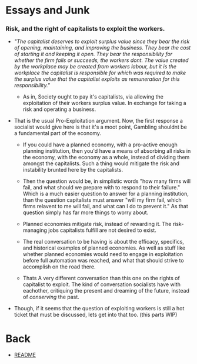 # Essays and Junk

### Risk, and the right of capitalists to exploit the workers.

- *"The capitalist deserves to exploit surplus value since they bear the risk of opening, maintaining, and improving the business. They bear the cost of starting it and keeping it open. They bear the responsibility for whether the firm fails or succeeds, the workers dont. The value created by the workplace may be created from workers labour, but it is the workplace the capitalist is responsible for which was required to make the surplus value that the capitalist exploits as remuneration for this responsibility."*
  
  - As in, Society ought to pay it's capitalists, via allowing the exploitation of their workers surplus value. In exchange for taking a risk and operating a business.

- That is the usual Pro-Exploitation argument. Now, the first response a socialist would give here is that it's a moot point, Gambling shouldnt be a fundamental part of the economy.
  
  - If you could have a planned economy, with a pro-active enough planning institution, then you'd have a means of absorbing all risks in the economy, with the economy as a whole, instead of dividing them amongst the capitalists. Such a thing would mitigate the risk and instability brunted here by the capitalists.
  
  - Then the question would be, in simplistic words "how many firms will fail, and what should we prepare with to respond to their failure." Which is a much easier question to answer for a planning institution, than the question capitalists must answer "will my firm fail, which firms relavent to me will fail, and what can I do to prevent it." As that question simply has far more things to worry about.
  
  - Planned economies mitigate risk, instead of rewarding it. The risk-managing jobs capitalists fulfill are not desired to exist.
  
  - The real conversation to be having is about the efficacy, specifics, and historical examples of planned economies. As well as stuff like whether planned economies would need to engage in exploitation before full automation was reached, and what that should strive to accomplish on the road there.
  
  - Thats A very different conversation than this one on the rights of capitalist to exploit. The kind of conversation socialists have with eachother, critiquing the present and dreaming of the future, instead of *conserving* the past.

- Though, if it seems that the question of exploiting workers is still a hot ticket that must be discussed, lets get into that too. (this parts WIP)

# Back

- [README](README.md)
